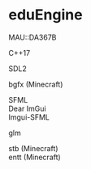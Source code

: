 # eduEngine
MAU::DA367B

C++17

SDL2

bgfx (Minecraft)  

SFML  
Dear ImGui   
Imgui-SFML  

glm  
  
stb (Minecraft)  
entt (Minecraft)  

